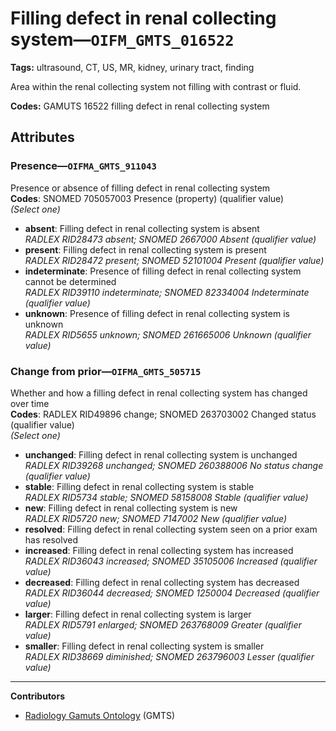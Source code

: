 # Filling defect in renal collecting system—`OIFM_GMTS_016522`

**Tags:** ultrasound, CT, US, MR, kidney, urinary tract, finding

Area within the renal collecting system not filling with contrast or fluid.

**Codes:** GAMUTS 16522 filling defect in renal collecting system

## Attributes

### Presence—`OIFMA_GMTS_911043`

Presence or absence of filling defect in renal collecting system  
**Codes**: SNOMED 705057003 Presence (property) (qualifier value)  
*(Select one)*

- **absent**: Filling defect in renal collecting system is absent  
_RADLEX RID28473 absent; SNOMED 2667000 Absent (qualifier value)_
- **present**: Filling defect in renal collecting system is present  
_RADLEX RID28472 present; SNOMED 52101004 Present (qualifier value)_
- **indeterminate**: Presence of filling defect in renal collecting system cannot be determined  
_RADLEX RID39110 indeterminate; SNOMED 82334004 Indeterminate (qualifier value)_
- **unknown**: Presence of filling defect in renal collecting system is unknown  
_RADLEX RID5655 unknown; SNOMED 261665006 Unknown (qualifier value)_

### Change from prior—`OIFMA_GMTS_505715`

Whether and how a filling defect in renal collecting system has changed over time  
**Codes**: RADLEX RID49896 change; SNOMED 263703002 Changed status (qualifier value)  
*(Select one)*

- **unchanged**: Filling defect in renal collecting system is unchanged  
_RADLEX RID39268 unchanged; SNOMED 260388006 No status change (qualifier value)_
- **stable**: Filling defect in renal collecting system is stable  
_RADLEX RID5734 stable; SNOMED 58158008 Stable (qualifier value)_
- **new**: Filling defect in renal collecting system is new  
_RADLEX RID5720 new; SNOMED 7147002 New (qualifier value)_
- **resolved**: Filling defect in renal collecting system seen on a prior exam has resolved  
- **increased**: Filling defect in renal collecting system has increased  
_RADLEX RID36043 increased; SNOMED 35105006 Increased (qualifier value)_
- **decreased**: Filling defect in renal collecting system has decreased  
_RADLEX RID36044 decreased; SNOMED 1250004 Decreased (qualifier value)_
- **larger**: Filling defect in renal collecting system is larger  
_RADLEX RID5791 enlarged; SNOMED 263768009 Greater (qualifier value)_
- **smaller**: Filling defect in renal collecting system is smaller  
_RADLEX RID38669 diminished; SNOMED 263796003 Lesser (qualifier value)_

---

**Contributors**

- [Radiology Gamuts Ontology](https://gamuts.net/) (GMTS)
